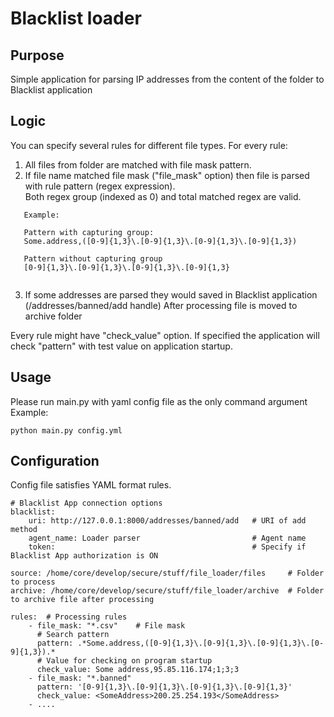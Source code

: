 # Blacklist loader

## Purpose
Simple application for parsing IP addresses from the content of the folder to Blacklist application 

## Logic
You can specify several rules for different file types. 
For every rule:
1) All files from folder are matched with file mask pattern.
2) If file name matched file mask ("file_mask" option) then file is parsed with rule pattern (regex expression).  
   Both regex group (indexed as 0) and total matched regex are valid.
   
 
```
   Example:   
   
   Pattern with capturing group: 
   Some.address,([0-9]{1,3}\.[0-9]{1,3}\.[0-9]{1,3}\.[0-9]{1,3})
   
   Pattern without capturing group
   [0-9]{1,3}\.[0-9]{1,3}\.[0-9]{1,3}\.[0-9]{1,3}
   
```    
3) If some addresses are parsed they would saved in Blacklist application (/addresses/banned/add handle)
After processing file is moved to archive folder 

Every rule might have "check_value" option. If specified the application will check "pattern" with test value on application startup. 

## Usage
Please run main.py with yaml config file as the only command argument
Example: 
``` 
python main.py config.yml
```

## Configuration
Config file satisfies YAML format rules.

```
# Blacklist App connection options
blacklist:                                          
    uri: http://127.0.0.1:8000/addresses/banned/add   # URI of add method
    agent_name: Loader parser                         # Agent name 
    token:                                            # Specify if Blacklist App authorization is ON

source: /home/core/develop/secure/stuff/file_loader/files     # Folder to process 
archive: /home/core/develop/secure/stuff/file_loader/archive  # Folder to archive file after processing 

rules:  # Processing rules  
    - file_mask: "*.csv"    # File mask
      # Search pattern   
      pattern: .*Some.address,([0-9]{1,3}\.[0-9]{1,3}\.[0-9]{1,3}\.[0-9]{1,3}).*
      # Value for checking on program startup
      check_value: Some address,95.85.116.174;1;3;3
    - file_mask: "*.banned"
      pattern: '[0-9]{1,3}\.[0-9]{1,3}\.[0-9]{1,3}\.[0-9]{1,3}'
      check_value: <SomeAddress>200.25.254.193</SomeAddress>
    - ....
```
